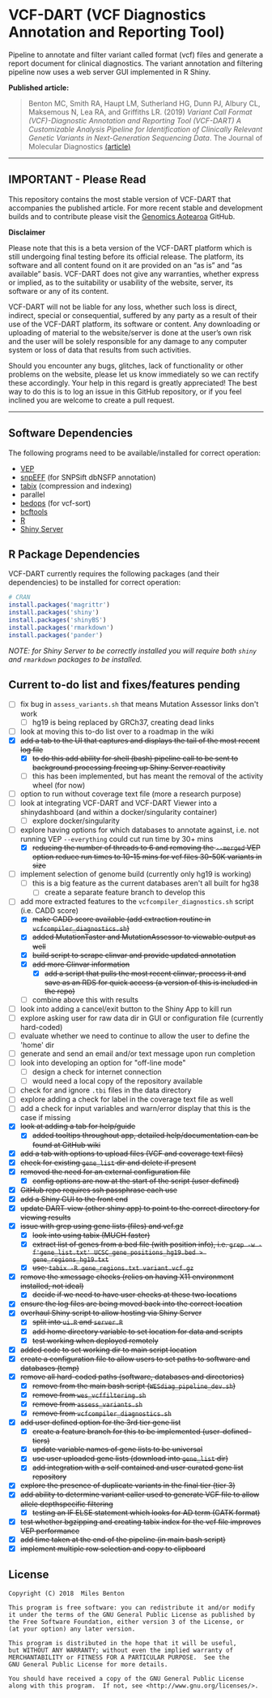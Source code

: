 # VCF-DART (VCF Diagnostics Annotation and Reporting Tool)

Pipeline to annotate and filter variant called format (vcf) files and generate a report document for clinical diagnostics. The variant annotation and filtering pipeline now uses a web server GUI implemented in R Shiny.

**Published article:**
> Benton MC, Smith RA, Haupt LM, Sutherland HG, Dunn PJ, Albury CL, Maksemous N, Lea RA, and Griffiths LR. (2019) _Variant Call Format (VCF)-Diagnostic Annotation and Reporting Tool (VCF-DART) A Customizable Analysis Pipeline for Identification of Clinically Relevant Genetic Variants in Next-Generation Sequencing Data_. The Journal of Molecular Diagnostics [(article)](https://jmd.amjpathol.org/article/S1525-1578(19)30353-8/fulltext)

-----

## IMPORTANT - Please Read

This repository contains the most stable version of VCF-DART that accompanies the published article. For more recent stable and development builds and to contribute please visit the [Genomics Aotearoa](https://github.com/GenomicsAotearoa) GitHub.

**Disclaimer**

Please note that this is a beta version of the VCF-DART platform which is
still undergoing final testing before its official release. The
platform, its software and all content found on it are provided on an
“as is” and “as available” basis. VCF-DART does not give any warranties,
whether express or implied, as to the suitability or usability of the
website, server, its software or any of its content.

VCF-DART will not be liable for any loss, whether such loss is direct,
indirect, special or consequential, suffered by any party as a result
of their use of the VCF-DART platform, its software or content. Any
downloading or uploading of material to the website/server is done at the
user’s own risk and the user will be solely responsible for any
damage to any computer system or loss of data that results from such
activities.

Should you encounter any bugs, glitches, lack of functionality or
other problems on the website, please let us know immediately so we
can rectify these accordingly. Your help in this regard is greatly
appreciated! The best way to do this is to log an issue in this GitHub repository, 
or if you feel inclined you are welcome to create a pull request.

-----

## Software Dependencies

The following programs need to be available/installed for correct operation:

- [VEP](https://www.ensembl.org/vep)
- [snpEFF](snpeff.sourceforge.net/) (for SNPSift dbNSFP annotation)
- [tabix](www.htslib.org/doc/tabix.html) (compression and indexing)
- parallel
- [bedops](https://bedops.readthedocs.io/) (for vcf-sort)
- [bcftools](https://samtools.github.io/bcftools/bcftools.html)
- [R](https://www.r-project.org/)
- [Shiny Server](https://www.rstudio.com/products/shiny/shiny-server/)

## R Package Dependencies

VCF-DART currently requires the following packages (and their dependencies) to be installed for correct operation:

```R
# CRAN
install.packages('magrittr')
install.packages('shiny')
install.packages('shinyBS')
install.packages('rmarkdown')
install.packages('pander')
```

*NOTE: for Shiny Server to be correctly installed you will require both `shiny` and `rmarkdown` packages to be installed.*

## Current to-do list and fixes/features pending

- [ ] fix bug in `assess_variants.sh` that means Mutation Assessor links don't work
  - [ ] hg19 is being replaced by GRCh37, creating dead links
- [ ] look at moving this to-do list over to a roadmap in the wiki
- [x] ~~add a tab to the UI that captures and displays the tail of the most recent log file~~
  - [x] ~~to do this add ability for shell (bash) pipeline call to be sent to background processing freeing up Shiny Server reactivity~~
  - [ ] this has been implemented, but has meant the removal of the activity wheel (for now)
- [ ] option to run without coverage text file (more a research purpose)
- [ ] look at integrating VCF-DART and VCF-DART Viewer into a shinydashboard (and within a docker/singularity container)
  - [ ] explore docker/singularity
- [ ] explore having options for which databases to annotate against, i.e. not running VEP `--everything` could cut run time by 30+ mins
  - [x] ~~reducing the number of threads to 6 and removing the `--merged` VEP option reduce run times to 10-15 mins for vcf files 30-50K variants in size~~
- [ ] implement selection of genome build (currently only hg19 is working)
  - [ ] this is a big feature as the current databases aren't all built for hg38
    - [ ] create a separate feature branch to develop this  
- [ ] add more extracted features to the `vcfcompiler_diagnostics.sh` script (i.e. CADD score)
  - [x] ~~make CADD score available (add extraction routine in `vcfcompiler_diagnostics.sh`)~~
  - [x] ~~added MutationTaster and MutationAssessor to viewable output as well~~
  - [x] ~~build script to scrape clinvar and provide updated annotation~~
  - [x] ~~add more Clinvar information~~
    - [x] ~~add a script that pulls the most recent clinvar, process it and save as an RDS for quick access (a version of this is included in the repo)~~
  - [ ] combine above this with results
- [ ] look into adding a cancel/exit button to the Shiny App to kill run
- [ ] explore asking user for raw data dir in GUI or configuration file (currently hard-coded)
- [ ] evaluate whether we need to continue to allow the user to define the 'home' dir
- [ ] generate and send an email and/or text message upon run completion
- [ ] look into developing an option for "off-line mode"
  - [ ] design a check for internet connection
  - [ ] would need a local copy of the repository available
- [ ] check for and ignore `.tbi` files in the data directory
- [ ] explore adding a check for label in the coverage text file as well
- [ ] add a check for input variables and warn/error display that this is the case if missing
- [x] ~~look at adding a tab for help/guide~~
  - [x] ~~added tooltips throughout app, detailed help/documentation can be found at GitHub wiki~~
- [x] ~~add a tab with options to upload files (VCF and coverage text files)~~
- [x] ~~check for existing `gene_list` dir and delete if present~~
- [x] ~~removed the need for an external configuration file~~
  - [x] ~~config options are now at the start of the script (user defined)~~
- [x] ~~GitHub repo requires ssh passphrase each use~~  
- [x] ~~add a Shiny GUI to the front end~~  
- [x] ~~update DART-view (other shiny app) to point to the correct directory for viewing results~~
- [x] ~~issue with grep using gene lists (files) and vcf.gz~~  
  - [x] ~~look into using tabix (MUCH faster)~~  
  - [x] ~~extract list of genes from a bed file (with position info), i.e. `grep -w -f'gene_list.txt' UCSC_gene_positions_hg19.bed > gene_regions_hg19.txt`~~  
  - [x] ~~use: `tabix -R gene_regions.txt variant.vcf.gz`~~  
- [x] ~~remove the xmessage checks (relies on having X11 environment installed, not ideal)~~
  - [x] ~~decide if we need to have user checks at these two locations~~
- [x] ~~ensure the log files are being moved back into the correct location~~
- [x] ~~overhaul Shiny script to allow hosting via Shiny Server~~
  - [x] ~~split into `ui.R` and `server.R`~~
  - [x] ~~add home directory variable to set location for data and scripts~~
  - [x] ~~test working when deployed remotely~~
- [x] ~~added code to set working dir to main script location~~
- [x] ~~create a configuration file to allow users to set paths to software and databases (temp)~~
- [x] ~~remove all hard-coded paths (software, databases and directories)~~
  - [x] ~~remove from the main bash script (`WESdiag_pipeline_dev.sh`)~~
  - [x] ~~remove from `wes_vcffiltering.sh`~~
  - [x] ~~remove from `assess_variants.sh`~~
  - [x] ~~remove from `vcfcompiler_diagnostics.sh`~~
- [x] ~~add user defined option for the 3rd tier gene list~~
  - [x] ~~create a feature branch for this to be implemented (user-defined-tiers)~~
  - [x] ~~update variable names of gene lists to be universal~~
  - [x] ~~use user uploaded gene lists (download into `gene_list` dir)~~
  - [x] ~~add integration with a self contained and user curated gene list repository~~
- [x] ~~explore the presence of duplicate variants in the final tier (tier 3)~~
- [x] ~~add ability to determine variant caller used to generate VCF file to allow allele depthspecific filtering~~
  - [x] ~~testing an IF ELSE statement which looks for AD term (GATK format)~~
- [x] ~~test whether bgzipping and creating tabix index for the vcf file improves VEP performance~~
- [x] ~~add time taken at the end of the pipeline (in main bash script)~~
- [x] ~~implement multiple row selection and copy to clipboard~~

## License

    Copyright (C) 2018  Miles Benton

    This program is free software: you can redistribute it and/or modify
    it under the terms of the GNU General Public License as published by
    the Free Software Foundation, either version 3 of the License, or
    (at your option) any later version.

    This program is distributed in the hope that it will be useful,
    but WITHOUT ANY WARRANTY; without even the implied warranty of
    MERCHANTABILITY or FITNESS FOR A PARTICULAR PURPOSE.  See the
    GNU General Public License for more details.

    You should have received a copy of the GNU General Public License
    along with this program.  If not, see <http://www.gnu.org/licenses/>.
